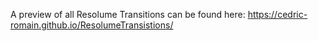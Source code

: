 A preview of all Resolume Transitions can be found here: https://cedric-romain.github.io/ResolumeTransistions/
